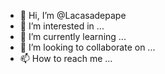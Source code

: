 - 👋 Hi, I’m @Lacasadepape
- 👀 I’m interested in ...
- 🌱 I’m currently learning ...
- 💞️ I’m looking to collaborate on ...
- 📫 How to reach me ...

<!---
Lacasadepape/Lacasadepape is a ✨ special ✨ repository because its `README.md` (this file) appears on your GitHub profile.
You can click the Preview link to take a look at your changes.
--->
